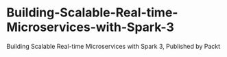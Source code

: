 # Building-Scalable-Real-time-Microservices-with-Spark-3
Building Scalable Real-time Microservices with Spark 3, Published by Packt
